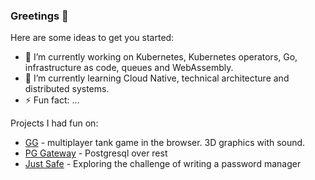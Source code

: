 ### Greetings 👋

Here are some ideas to get you started:

- 🔭 I’m currently working on Kubernetes, Kubernetes operators, Go, infrastructure as code, queues and WebAssembly.
- 🌱 I’m currently learning Cloud Native, technical architecture and distributed systems.
- ⚡ Fun fact: ...


Projects I had fun on:

- <a href="https://github.com/team142/gg">GG</a> - multiplayer tank game in the browser. 3D graphics with sound.
- <a href="https://github.com/just1689/pg-gateway">PG Gateway</a> - Postgresql over rest
- <a href="https://github.com/just1689/just-safe">Just Safe</a> - Exploring the challenge of writing a password manager</a>


